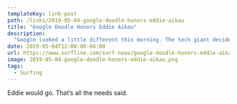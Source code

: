 ```yaml
---
templateKey: link-post
path: /links/2019-05-04-google-doodle-honors-eddie-aikau
title: "Google Doodle Honors Eddie Aikau"
description:
  "Google looked a little different this morning. The tech giant decided to honor Eddie Aikau on what would’ve been his 73rd birthday with a Doodle on its search homepage."
date: 2019-05-04T12:00:00-04:00
url: https://www.surfline.com/surf-news/google-doodle-honors-eddie-aikau/50965
image: 2019-05-04-google-doodle-honors-eddie-aikau.png
tags:
  - Surfing
---
```

Eddie would go. That’s all the needs said.